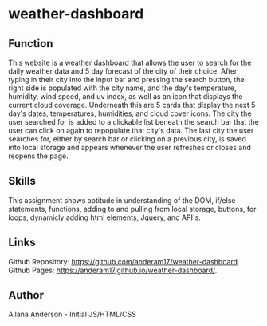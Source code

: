 # weather-dashboard

## Function
This website is a weather dashboard that allows the user to search for the daily weather data and 5 day forecast of the city of their choice. After typing in their city into the input bar and pressing the search button, the right side is populated with the city name, and the day's temperature, humidity, wind speed, and uv index, as well as an icon that displays the current cloud coverage. Underneath this are 5 cards that display the next 5 day's dates, temperatures, humidities, and cloud cover icons. The city the user searched for is added to a clickable list beneath the search bar that the user can click on again to repopulate that city's data. The last city the user searches for, either by search bar or clicking on a previous city, is saved into local storage and appears whenever the user refreshes or closes and reopens the page.

## Skills
This assignment shows aptitude in understanding of the DOM, if/else statements, functions, adding to and pulling from local storage, buttons, for loops, dynamicly adding html elements, Jquery, and API's.

## Links
Github Repository: https://github.com/anderam17/weather-dashboard
Github Pages: https://anderam17.github.io/weather-dashboard/.

## Author
Allana Anderson - Initial JS/HTML/CSS